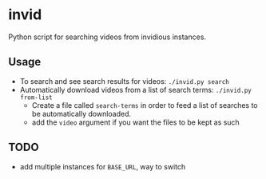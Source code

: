 # invid

Python script for searching videos from invidious instances.

## Usage

- To search and see search results for videos: `./invid.py search`
- Automatically download videos from a list of search terms: `./invid.py from-list`
	- Create a file called `search-terms` in order to feed a list of searches to be automatically downloaded.
	- add the `video` argument if you want the files to be kept as such


## TODO
- add multiple instances for `BASE_URL`, way to switch
